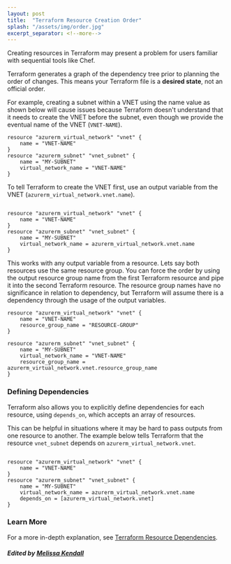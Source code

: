 ```yaml
---
layout: post
title:  "Terraform Resource Creation Order"
splash: "/assets/img/order.jpg"
excerpt_separator: <!--more-->
---
```

Creating resources in Terraform may present a problem for users familiar with sequential tools like Chef.

Terraform generates a graph of the dependency tree prior to planning the order of changes. This means your Terraform file is a **desired state**, not an official order.

<!--more-->

For example, creating a subnet within a VNET using the name value as shown below will cause issues because Terraform doesn't understand that it needs to create the VNET before the subnet, even though we provide the eventual name of the VNET (`VNET-NAME`).

```hcl
resource "azurerm_virtual_network" "vnet" {
    name = "VNET-NAME"
}
resource "azurerm_subnet" "vnet_subnet" {
    name = "MY-SUBNET"
    virtual_network_name = "VNET-NAME"
}

```


To tell Terraform to create the VNET first, use an output variable from the VNET (`azurerm_virtual_network.vnet.name`).

```hcl

resource "azurerm_virtual_network" "vnet" {
    name = "VNET-NAME"
}
resource "azurerm_subnet" "vnet_subnet" {
    name = "MY-SUBNET"
    virtual_network_name = azurerm_virtual_network.vnet.name
}
```

This works with any output variable from a resource. Lets say both resources use the same resource group.
You can force the order by using the output resource group name from the first Terraform resource and pipe it into the second Terraform resource. The resource group names have no significance in relation to dependency, but Terraform will assume there is a dependency through the usage of the output variables.

```hcl
resource "azurerm_virtual_network" "vnet" {
    name = "VNET-NAME"
    resource_group_name = "RESOURCE-GROUP"
}

resource "azurerm_subnet" "vnet_subnet" {
    name = "MY-SUBNET"
    virtual_network_name = "VNET-NAME"
    resource_group_name = azurerm_virtual_network.vnet.resource_group_name
}

```

### Defining Dependencies

Terraform also allows you to explicitly define dependencies for each resource, using `depends_on`, which accepts an array of resources.

This can be helpful in situations where it may be hard to pass outputs from one resource to another. The example below tells Terraform that the resource `vnet_subnet` depends on `azurerm_virtual_network.vnet`.

```hcl

resource "azurerm_virtual_network" "vnet" {
    name = "VNET-NAME"
}
resource "azurerm_subnet" "vnet_subnet" {
    name = "MY-SUBNET"
    virtual_network_name = azurerm_virtual_network.vnet.name
    depends_on = [azurerm_virtual_network.vnet]
}
```


### Learn More

For a more in-depth explanation, see [Terraform Resource Dependencies](https://learn.hashicorp.com/terraform/getting-started/dependencies).

##### Edited by [Melissa Kendall](https://www.linkedin.com/in/melissa-kendall-72b35195/)